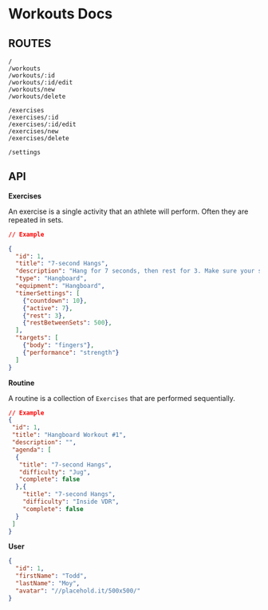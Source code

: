 Workouts Docs
=============

ROUTES
------

```
/
/workouts
/workouts/:id
/workouts/:id/edit
/workouts/new
/workouts/delete

/exercises
/exercises/:id
/exercises/:id/edit
/exercises/new
/exercises/delete

/settings
```


API
---

**Exercises**

An exercise is a single activity that an athlete will perform. Often they are repeated in sets. 
 
```json
// Example

{
  "id": 1,
  "title": "7-second Hangs",
  "description": "Hang for 7 seconds, then rest for 3. Make sure your shoulders are engaged.",
  "type": "Hangboard",
  "equipment": "Hangboard",
  "timerSettings": [
    {"countdown": 10},
    {"active": 7},
    {"rest": 3},
    {"restBetweenSets": 500},
  ],
  "targets": [
    {"body": "fingers"},
    {"performance": "strength"}
  ]
}
```

**Routine**

A routine is a collection of `Exercises` that are performed sequentially. 

```json
// Example
{
 "id": 1,
 "title": "Hangboard Workout #1",
 "description": "",
 "agenda": [
  { 
   "title": "7-second Hangs",
   "difficulty": "Jug",
   "complete": false
  },{
    "title": "7-second Hangs",
    "difficulty": "Inside VDR",
    "complete": false
  }
 ]
}
```

**User**

```json
{
  "id": 1,
  "firstName": "Todd",
  "lastName": "Moy",
  "avatar": "//placehold.it/500x500/"
}
```
